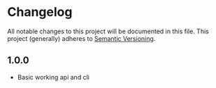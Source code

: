 # Changelog

All notable changes to this project will be documented in this file.
This project (generally) adheres to [Semantic Versioning](http://semver.org/).

## 1.0.0

- Basic working api and cli
